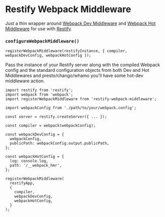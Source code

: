 # Restify Webpack Middleware

Just a thin wrapper around [Webpack Dev Middleware](https://github.com/webpack/webpack-dev-middleware) and [Webpack Hot Middleware](https://github.com/glenjamin/webpack-hot-middleware) for use with [Restify](https://github.com/restify/node-restify).

### `configureWebpackMiddleware()`

```
registerWebpackMiddleware(restifyInstance, { compiler, webpackDevConfig, webpackHotConfig });
```

Pass the instance of your Restify server along with the compiled Webpack config and the standard configuration objects from both Dev and Hot Middlewares and presto/chango/whamo you'll have some hot-dev middleware action.

```
import restify from 'restify';
import webpack from 'webpack';
import registerWebpackMiddleware from 'restify-webpack-middleware';

import webpackConfig from './path/to/your/webpack.config';

const server = restify.createServer({ ... });

const compiler = webpack(webpackConfig);

const webpackDevConfig = {
  webpackConfig,
  publicPath: webpackConfig.output.publicPath,
};

const webpackHotConfig = {
  log: console.log,
  path: '/__webpack_hmr',
};

registerWebpackMiddleware(
  restifyApp,
  {
    compiler,
    webpackDevConfig,
    webpackHotConfig,
  }
);
```
